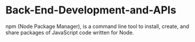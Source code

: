 # Back-End-Development-and-APIs
npm (Node Package Manager), is a command line tool to install, create, and share packages of JavaScript code written for Node.
